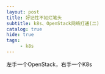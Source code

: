 ```yaml
---
layout: post
title: 好记性不如烂笔头
subtitle: k8s、OpenStack网络打通(二)
catalog: true
hide: true
tags:
     - k8s
---
```


左手一个OpenStack，右手一个K8s

